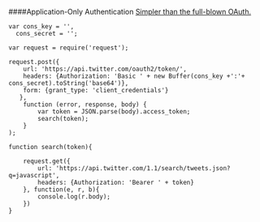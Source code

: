 ####Application-Only Authentication
[Simpler than the full-blown OAuth.](https://dev.twitter.com/docs/auth/application-only-auth)

````
var cons_key = '',
  cons_secret = '';

var request = require('request');

request.post({ 
	url: 'https://api.twitter.com/oauth2/token/',
	headers: {Authorization: 'Basic ' + new Buffer(cons_key +':'+ cons_secret).toString('base64')},
	form: {grant_type: 'client_credentials'}
   },
    function (error, response, body) {
        var token = JSON.parse(body).access_token;
        search(token);
    }
);

function search(token){
	
	request.get({
		url: 'https://api.twitter.com/1.1/search/tweets.json?q=javascript',
		headers: {Authorization: 'Bearer ' + token}
	}, function(e, r, b){
		console.log(r.body);
	})
}
````
